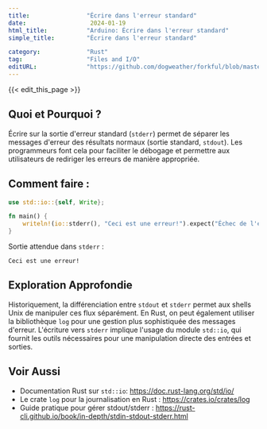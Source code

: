 ```yaml
---
title:                "Écrire dans l'erreur standard"
date:                  2024-01-19
html_title:           "Arduino: Écrire dans l'erreur standard"
simple_title:         "Écrire dans l'erreur standard"

category:             "Rust"
tag:                  "Files and I/O"
editURL:              "https://github.com/dogweather/forkful/blob/master/content/fr/rust/writing-to-standard-error.md"
---
```


{{< edit_this_page >}}

## Quoi et Pourquoi ?
Écrire sur la sortie d'erreur standard (`stderr`) permet de séparer les messages d'erreur des résultats normaux (sortie standard, `stdout`). Les programmeurs font cela pour faciliter le débogage et permettre aux utilisateurs de rediriger les erreurs de manière appropriée.

## Comment faire :
```Rust
use std::io::{self, Write};

fn main() {
    writeln!(io::stderr(), "Ceci est une erreur!").expect("Échec de l'écriture sur stderr");
}
```
Sortie attendue dans `stderr` :
```
Ceci est une erreur!
```

## Exploration Approfondie
Historiquement, la différenciation entre `stdout` et `stderr` permet aux shells Unix de manipuler ces flux séparément. En Rust, on peut également utiliser la bibliothèque `log` pour une gestion plus sophistiquée des messages d'erreur. L'écriture vers `stderr` implique l'usage du module `std::io`, qui fournit les outils nécessaires pour une manipulation directe des entrées et sorties.

## Voir Aussi
- Documentation Rust sur `std::io`: https://doc.rust-lang.org/std/io/
- Le crate `log` pour la journalisation en Rust : https://crates.io/crates/log
- Guide pratique pour gérer stdout/stderr : https://rust-cli.github.io/book/in-depth/stdin-stdout-stderr.html
